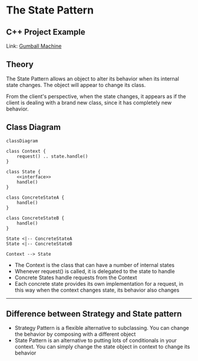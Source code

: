 # The State Pattern

## C++ Project Example
Link: [Gumball Machine](../Code/StatePattern/)

## Theory

The State Pattern allows an object to alter its behavior when its internal state changes. The object will appear to change its class.

From the client's perspective, when the state changes, it appears as if the client is dealing with a brand new class, since it has completely new behavior.


## Class Diagram

```mermaid
classDiagram

class Context {
    request() .. state.handle()
}

class State {
    <<interface>>
    handle()
}

class ConcreteStateA {
    handle()
}

class ConcreteStateB {
    handle()
}

State <|-- ConcreteStateA
State <|-- ConcreteStateB

Context --> State
```

- The Context is the class that can have a number of internal states
- Whenever request() is called, it is delegated to the state to handle
- Concrete States handle requests from the Context
- Each concrete state provides its own implementation for a request, in this way when the context changes state, its behavior also changes

---

## Difference between Strategy and State pattern
- Strategy Pattern is a flexible alternative to subclassing. You can change the behavior by composing with a different object
- State Pattern is an alternative to putting lots of conditionals in your context. You can simply change the state object in context to change its behavior